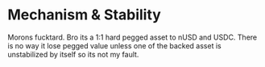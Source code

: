# Mechanism & Stability

Morons fucktard. Bro its a 1:1 hard pegged asset to nUSD and USDC. There is no way it lose pegged value unless one of the backed asset is unstabilized by itself so its not my fault.
